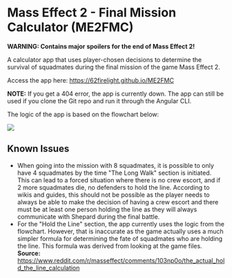 # Mass Effect 2 - Final Mission Calculator (ME2FMC)

**WARNING: Contains major spoilers for the end of Mass Effect 2!**

A calculator app that uses player-chosen decisions to determine the survival of squadmates during the final mission of the game Mass Effect 2. 

Access the app here: https://62firelight.github.io/ME2FMC

**NOTE:** If you get a 404 error, the app is currently down. The app can still be used if you clone the Git repo and run it through the Angular CLI.

The logic of the app is based on the flowchart below:

![](https://i.imgur.com/nJPAc.jpeg)

## Known Issues
* When going into the mission with 8 squadmates, it is possible to only have 4 squadmates by the time "The Long Walk" section is initiated. This can lead to a forced situation where there is no crew escort, and if 2 more squadmates die, no defenders to hold the line. According to wikis and guides, this should not be possible as the player needs to always be able to make the decision of having a crew escort and there must be at least one person holding the line as they will always communicate with Shepard during the final battle.
* For the "Hold the Line" section, the app currently uses the logic from the flowchart. However, that is inaccurate as the game actually uses a much simpler formula for determining the fate of squadmates who are holding the line. This formula was derived from looking at the game files. **Source:** https://www.reddit.com/r/masseffect/comments/103np0o/the_actual_hold_the_line_calculation
